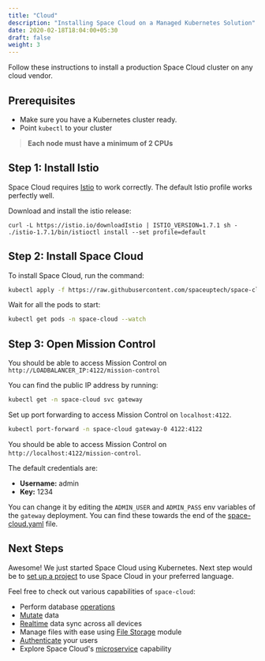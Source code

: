 ```yaml
---
title: "Cloud"
description: "Installing Space Cloud on a Managed Kubernetes Solution"
date: 2020-02-18T18:04:00+05:30
draft: false
weight: 3
---
```


Follow these instructions to install a production Space Cloud cluster on any cloud vendor.

## Prerequisites

- Make sure you have a Kubernetes cluster ready.
- Point `kubectl` to your cluster

> **Each node must have a minimum of 2 CPUs**

## Step 1: Install Istio

Space Cloud requires [Istio](https://istio.io/docs/setup/getting-started/) to work correctly. The default Istio profile works perfectly well.

Download and install the istio release:
```
curl -L https://istio.io/downloadIstio | ISTIO_VERSION=1.7.1 sh -
./istio-1.7.1/bin/istioctl install --set profile=default
```

## Step 2: Install Space Cloud

To install Space Cloud, run the command:

```bash
kubectl apply -f https://raw.githubusercontent.com/spaceuptech/space-cloud/master/install-manifests/kubernetes/prod/space-cloud.yaml
```

Wait for all the pods to start:

```bash
kubectl get pods -n space-cloud --watch
```

## Step 3: Open Mission Control

You should be able to access Mission Control on `http://LOADBALANCER_IP:4122/mission-control`

You can find the public IP address by running:

```bash
kubectl get -n space-cloud svc gateway
```

Set up port forwarding to access Mission Control on `localhost:4122`.

```bash
kubectl port-forward -n space-cloud gateway-0 4122:4122
```

You should be able to access Mission Control on `http://localhost:4122/mission-control`.

The default credentials are:
- **Username:** admin
- **Key:** 1234

You can change it by editing the `ADMIN_USER` and `ADMIN_PASS` env variables of the `gateway` deployment. You can find these towards the end of the [space-cloud.yaml](https://raw.githubusercontent.com/spaceuptech/space-cloud/master/install-manifests/kubernetes/prod/space-cloud.yaml) file.  

## Next Steps

Awesome! We just started Space Cloud using Kubernetes. Next step would be to [set up a project](/introduction/setting-up-project/) to use Space Cloud in your preferred language.

Feel free to check out various capabilities of `space-cloud`:

- Perform database [operations](/storage/database/queries)
- [Mutate](/storage/database/mutations) data
- [Realtime](/storage/database/subscriptions) data sync across all devices
- Manage files with ease using [File Storage](/storage/filestore) module
- [Authenticate](/user-management) your users
- Explore Space Cloud's [microservice](/microservices) capability
